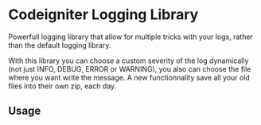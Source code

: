# Codeigniter Logging Library

Powerfull logging library that allow for multiple tricks with your logs, rather than the default logging library.

With this library you can choose a custom severity of the log dynamically (not just INFO, DEBUG, ERROR or WARNING), you also can choose the file where you want write the message.
A new functionnality save all your old files into their own zip, each day.


## Usage